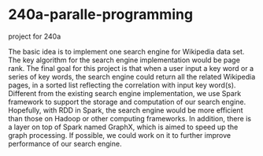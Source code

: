 # 240a-paralle-programming
project for 240a

The basic idea is to implement one search engine for Wikipedia data set. The key algorithm for the search engine implementation would be page rank. The final goal for this project is that when a user input a key word or a series of key words, the search engine could return all the related Wikipedia pages, in a sorted list reflecting the correlation with input key word(s). Different from the existing search engine implementation, we use Spark framework to support the storage and computation of our search engine. Hopefully, with RDD in Spark, the search engine would be more efficient than those on Hadoop or other computing frameworks. In addition, there is a layer on top of Spark named GraphX, which is aimed to speed up the graph processing. If possible, we could work on it to further improve performance of our search engine.
